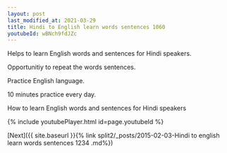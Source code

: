 ```yaml
---
layout: post
last_modified_at: 2021-03-29
title: Hindi to English learn words sentences 1060 
youtubeId: wBNch9fdJZc
---
```

 
 
Helps to learn English words and sentences for Hindi speakers.

Opportunitiy to repeat the words sentences. 

Practice English language. 
 
10 minutes practice every day. 
 
How to learn English words and sentences for Hindi speakers 
 
{% include youtubePlayer.html id=page.youtubeId %}
 
 
[Next]({{ site.baseurl }}{% link  split2/_posts/2015-02-03-Hindi to english learn words sentences 1234 .md%})
 
